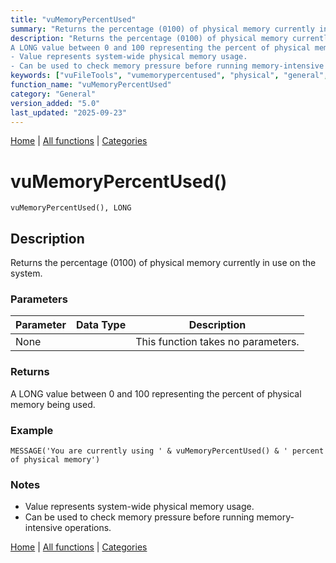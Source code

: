 ```yaml
---
title: "vuMemoryPercentUsed"
summary: "Returns the percentage (0100) of physical memory currently in use on the system."
description: "Returns the percentage (0100) of physical memory currently in use on the system. ### Parameters ### Returns
A LONG value between 0 and 100 representing the percent of physical memory being used. ### Example ### Notes
- Value represents system-wide physical memory usage.  
- Can be used to check memory pressure before running memory-intensive operations. [Home](../index.md) | [All functions](index.md) | [Categories](../categories/index.md)"
keywords: ["vuFileTools", "vumemorypercentused", "physical", "general", "returns", "percentage", "memory", "Clarion", "system", "currently", "Windows"]
function_name: "vuMemoryPercentUsed"
category: "General"
version_added: "5.0"
last_updated: "2025-09-23"
---
```


[Home](../index.md) | [All functions](index.md) | [Categories](../categories/index.md)

# vuMemoryPercentUsed()

```Prototype
vuMemoryPercentUsed(), LONG
```


## Description
Returns the percentage (0100) of physical memory currently in use on the system.

### Parameters

| Parameter | Data Type | Description |
|-----------|-----------|-------------|
| None      |          | This function takes no parameters. |

### Returns
A LONG value between 0 and 100 representing the percent of physical memory being used.

### Example

```Clarion
MESSAGE('You are currently using ' & vuMemoryPercentUsed() & ' percent of physical memory')
```

### Notes
- Value represents system-wide physical memory usage.  
- Can be used to check memory pressure before running memory-intensive operations.

[Home](../index.md) | [All functions](index.md) | [Categories](../categories/index.md)
